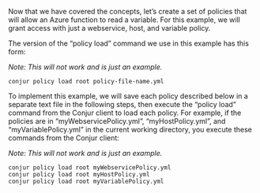 Now that we have covered the concepts, let’s create a set of policies that will allow an Azure function to read a variable. For this example, we will grant access with just a webservice, host, and variable policy.

The version of the “policy load” command we use in this example has this form:

_Note: This will not work and is just an example._
```
conjur policy load root policy-file-name.yml
```

To implement this example, we will save each policy described below in a separate text file in the following steps, then execute the “policy load” command from the Conjur client to load each policy. For example, if the policies are in “myWebservicePolicy.yml”, “myHostPolicy.yml”, and “myVariablePolicy.yml” in the current working directory, you execute these commands from the Conjur client:

_Note: This will not work and is just an example._
```
conjur policy load root myWebservicePolicy.yml
conjur policy load root myHostPolicy.yml
conjur policy load root myVariablePolicy.yml
```